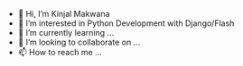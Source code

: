 - 👋 Hi, I’m Kinjal Makwana
- 👀 I’m interested in Python Development with Django/Flash
- 🌱 I’m currently learning ...
- 💞️ I’m looking to collaborate on ...
- 📫 How to reach me ...

<!---
kinjumakwana/kinjumakwana is a ✨ special ✨ repository because its `README.md` (this file) appears on your GitHub profile.
You can click the Preview link to take a look at your changes.
--->
